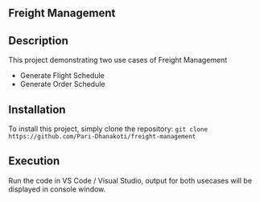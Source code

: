 ## Freight Management
## Description
This project demonstrating two use cases of Freight Management
- Generate Flight Schedule
- Generate Order Schedule

## Installation
To install this project, simply clone the repository:
`git clone https://github.com/Pari-Dhanakoti/freight-management`

## Execution
Run the code in VS Code / Visual Studio, output for both usecases will be displayed in console window.